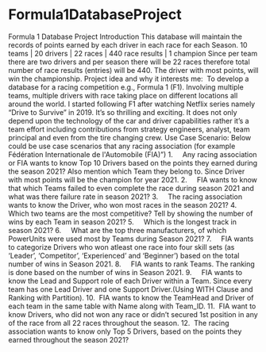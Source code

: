 # Formula1DatabaseProject
Formula 1 Database Project
Introduction
This database will maintain the records of points earned by each driver in each race for each Season.
10 teams | 20 drivers | 22 races | 440 race results | 1 champion
Since per team there are two drivers and per season there will be 22 races therefore total number of race results (entries) will be 440. The driver with most points, will win the championship.
Project idea and why it interests me: 
To develop a database for a racing competition e.g., Formula 1 (F1). Involving multiple teams, multiple drivers with race taking place on different locations all around the world. 
I started following F1 after watching Netflix series namely “Drive to Survive” in 2019. It’s so thrilling and exciting. It does not only depend upon the technology of the car and driver capabilities rather it’s a team effort including contributions from strategy engineers, analyst, team principal and even from the tire changing crew.
Use Case Scenario:
Below could be use case scenarios that any racing association (for example Fédération Internationale de l'Automobile (FIA)”)
1.     Any racing association or FIA wants to know Top 10 Drivers based on the points they earned during the season 2021? Also mention which Team they belong to. Since Driver with most points will be the champion for year 2021.
2.     FIA wants to know that which Teams failed to even complete the race during season 2021 and what was there failure rate in season 2021?
3.     The racing association wants to know the Driver, who won most races in the season 2021?
4.     Which two teams are the most competitive? Tell by showing the number of wins by each Team in season 2021?
5.     Which is the longest track in season 2021?
6.     What are the top three manufacturers, of which PowerUnits were used most by Teams during Season 2021?
7.     FIA wants to categorize Drivers who won atleast one race into four skill sets (as ‘Leader’, ‘Competitor’, ‘Experienced’ and ‘Beginner’) based on the total number of wins in Season 2021.
8.     FIA wants to rank Teams. The ranking is done based on the number of wins in Season 2021.
9.     FIA wants to know the Lead and Support role of each Driver within a Team. Since every team has one Lead Driver and one Support Driver.(Using WITH Clause and Ranking with Partition).
10.  FIA wants to know the TeamHead and Driver of each team in the same table with Name along with Team_ID.
11.  FIA want to know Drivers, who did not won any race or didn’t secured 1st position in any of the race from all 22 races throughout the season.
12.  The racing association wants to know only Top 5 Drivers, based on the points they earned throughout the season 2021?
